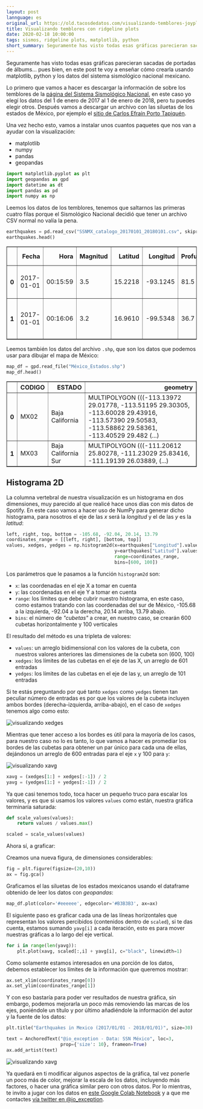 ```yaml
---
layout: post
lannguage: es
original_url: https://old.tacosdedatos.com/visualizando-temblores-joyplots
title: Visualizando temblores con ridgeline plots
date: 2020-02-18 10:00:00
tags: sismos, ridgeline plots, matplotlib, python
short_summary: Seguramente has visto todas esas gráficas parecieran sacadas de portadas de álbums… pues bien, en este post te voy a enseñar cómo crearla usando matplotlib, python y los datos del sistema sismológico nacional mexicano.
---
```

Seguramente has visto todas esas gráficas parecieran sacadas de portadas de álbums... pues bien, en este post te voy a enseñar cómo crearla usando matplotlib, python y los datos del sistema sismológico nacional mexicano.

Lo primero que vamos a hacer es descargar la información de sobre los temblores de la [página del Sistema Sismológico Nacional](http://www2.ssn.unam.mx:8080/catalogo/), en este caso yo elegí los datos del 1 de enero de 2017 al 1 de enero de 2018, pero tu puedes elegir otros. Después vamos a descargar un archivo con las siluetas de los estados de México, por ejemplo el [sitio de Carlos Efraín Porto Tapiquén](https://tapiquen-sig.jimdofree.com/descargas-gratuitas/m%C3%A9xico/). 

Una vez hecho esto, vamos a instalar unos cuantos paquetes que nos van a ayudar con la visualización:  
 - matplotlib  
 - numpy  
 - pandas   
 - geopandas  

```python
import matplotlib.pyplot as plt
import geopandas as gpd
import datetime as dt
import pandas as pd
import numpy as np
```

Leemos los datos de los temblores, tenemos que saltarnos las primeras cuatro filas porque el Sismológico Nacional decidió que tener un archivo CSV normal no valía la pena.

```python
earthquakes = pd.read_csv("SSNMX_catalogo_20170101_20180101.csv", skiprows=4)
earthquakes.head()
```

<table border="1" class="dataframe">
  <thead>
    <tr style="text-align: right;">
      <th></th>
      <th>Fecha</th>
      <th>Hora</th>
      <th>Magnitud</th>
      <th>Latitud</th>
      <th>Longitud</th>
      <th>Profundidad</th>
      <th>Referencia de localizacion</th>
      <th>Fecha UTC</th>
      <th>Hora UTC</th>
      <th>Estatus</th>
    </tr>
  </thead>
  <tbody>
    <tr>
      <th>0</th>
      <td>2017-01-01</td>
      <td>00:15:59</td>
      <td>3.5</td>
      <td>15.2218</td>
      <td>-93.1245</td>
      <td>81.5</td>
      <td>35 km al SUROESTE de MAPASTEPEC, CHIS</td>
      <td>2017-01-01</td>
      <td>06:15:59</td>
      <td>revisado</td>
    </tr>
    <tr>
      <th>1</th>
      <td>2017-01-01</td>
      <td>00:16:06</td>
      <td>3.2</td>
      <td>16.9610</td>
      <td>-99.5348</td>
      <td>36.7</td>
      <td>24 km al NOROESTE de SAN MARCOS, GRO</td>
      <td>2017-01-01</td>
      <td>06:16:06</td>
      <td>revisado</td>
    </tr>
  </tbody>
</table>

Leemos también los datos del archivo `.shp`, que son los datos que podemos usar para dibujar el mapa de México:

```python
map_df = gpd.read_file("México_Estados.shp")
map_df.head()
```  

<table border="1" class="dataframe">
  <thead>
    <tr style="text-align: right;">
      <th></th>
      <th>CODIGO</th>
      <th>ESTADO</th>
      <th>geometry</th>
    </tr>
  </thead>
  <tbody>
    <tr>
      <th>0</th>
      <td>MX02</td>
      <td>Baja California</td>
      <td>MULTIPOLYGON (((-113.13972 29.01778, -113.51195 29.30305, -113.60028 29.43916, -113.57390 29.50583, -113.58862 29.58361, -113.40529 29.482 (...)</td>
    </tr>
    <tr>
      <th>1</th>
      <td>MX03</td>
      <td>Baja California Sur</td>
      <td>MULTIPOLYGON (((-111.20612 25.80278, -111.23029 25.83416, -111.19139 26.03889,  (...)</td>
    </tr>
  </tbody>
</table>

## Histograma 2D  

La columna vertebral de nuestra visualización es un histograma en dos dimensiones, muy parecido al que realicé hace unos días con mis datos de Spotify. En este caso vamos a hacer uso de NumPy para generar dicho histograma, para nosotros el eje de las *x* será la *longitud* y el de las *y* es la *latitud*:

```python
left, right, top, bottom = -105.68, -92.04, 20.14, 13.79
coordinates_range = [[left, right], [bottom, top]]
values, xedges, yedges = np.histogram2d(x=earthquakes["Longitud"].values, 
                                        y=earthquakes["Latitud"].values,
                                        range=coordinates_range,
                                        bins=[600, 100])
```

Los parámetros que le pasamos a la función `histogram2d` son:  
 - `x`: las coordenadas en el eje X a tomar en cuenta
 - `y`: las coordenadas en el eje Y a tomar en cuenta
 - `range`: los límites que debe cubrir nuestro histograma, en este caso, como estamos tratando con las coordenadas del sur de México, -105.68 a la izquierda, -92.04 a la derecha, 20.14 arriba, 13.79 abajo.
 - `bins`: el número de *"cubetas"* a crear, en nuestro caso, se crearán 600 cubetas horizontalmente y 100 verticales

El resultado del método es una tripleta de valores: 
 - `values`: un arreglo bidimensional con los valores de la cubeta, con nuestros valores anteriores las dimensiones de la cubeta son (600, 100)
 - `xedges`: los límites de las cubetas en el eje de las X, un arreglo de 601 entradas
 - `yedges`: los límites de las cubetas en el eje de las y, un arreglo de 101 entradas 

Si te estás preguntando por qué tanto `xedges` como `yedges` tienen tan peculiar número de entradas es por que los valores de la cubeta incluyen ambos bordes (derecha-izquierda, arriba-abajo), en el caso de `xedges` tenemos algo como esto:

![visualizando xedges](https://i.imgur.com/Gk1iWLf.png)

Mientras que tener acceso a los bordes es útil para la mayoría de los casos, para nuestro caso no lo es tanto, lo que vamos a hacer es promediar los bordes de las cubetas para obtener un par único para cada una de ellas, dejándonos un arreglo de 600 entradas para el eje `x` y 100 para `y`:

![visualizando xavg](https://i.imgur.com/NVF9ixW.png)

```python
xavg = (xedges[1:] + xedges[:-1]) / 2
yavg = (yedges[1:] + yedges[:-1]) / 2
```

Ya que casi tenemos todo, toca hacer un pequeño truco para escalar los valores, y es que si usamos los valores `values` como están, nuestra gráfica terminaría saturada:

```python
def scale_values(values):
    return values / values.max()

scaled = scale_values(values)
```

Ahora sí, a graficar:  

Creamos una nueva figura, de dimensiones considerables:

```python
fig = plt.figure(figsize=(20,10))
ax = fig.gca()
```

Graficamos el las siluetas de los estados mexicanos usando el dataframe obtenido de leer los datos con *geopandas*:

```python
map_df.plot(color='#eeeeee', edgecolor='#B3B3B3', ax=ax)
```

El siguiente paso es graficar cada una de las líneas horizontales que representan los valores percibidos (contenidos dentro de `scaled`), si te das cuenta, estamos sumando `yavg[i]` a cada iteración, esto es para mover nuestras gráficas a lo largo del eje vertical.

```python                                                                         
for i in range(len(yavg)):
    plt.plot(xavg, scaled[:,i] + yavg[i], c="black", linewidth=1)
```

Como solamente estamos interesados en una porción de los datos, debemos establecer los límites de la información que queremos mostrar:

```python
ax.set_xlim(coordinates_range[0])
ax.set_ylim(coordinates_range[1])
```

Y con eso bastaría para poder ver resultados de nuestra gráfica, sin embargo, podemos mejorarla un poco más removiendo las marcas de los ejes, poniéndole un título y por último añadiéndole la información del autor y la fuente de los datos:

```python
plt.title("Earthquakes in Mexico (2017/01/01 - 2018/01/01)", size=30)

text = AnchoredText("@io_exception - Data: SSN México", loc=3,
                    prop={'size': 10}, frameon=True)
ax.add_artist(text)
```

![visualizando xavg](https://i.imgur.com/MHLosn4.png)

Ya quedará en ti modificar algunos aspectos de la gráfica, tal vez ponerle un poco más de color, mejorar la escala de los datos, incluyendo más factores, o hacer una gráfica similar pero con otros datos. Por lo mientras, te invito a jugar con los datos en [este Google Colab Notebook](https://colab.research.google.com/drive/1fwVd2QMEMXgrJD-XNDv5EGayjZYAX7IB) y a que me contactes [vía twitter en @io_exception](https://twitter.com/io_exception).
